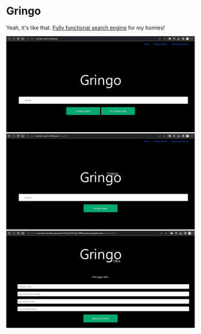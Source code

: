 # Gringo
Yeah, it's like that. [Fully functional search engine](https://gringo-search.netlify.app/) for my homies! 

![Gringo Search Engine](https://github.com/RexRowan/Gringo/blob/main/gringo.jpg)
![Gringo Image](https://github.com/RexRowan/Gringo/blob/main/gringo-img.jpg)
![Gringo Ultra](https://github.com/RexRowan/Gringo/blob/main/gringo-ultra.jpg)
